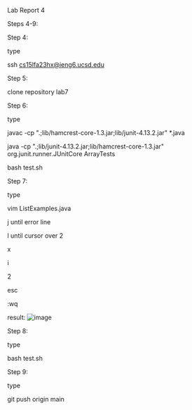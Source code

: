 Lab Report 4

Steps 4-9:

Step 4:

type 

ssh cs15lfa23hx@ieng6.ucsd.edu <Enter>


Step 5:

clone repository lab7


Step 6:

type

javac -cp ".;lib/hamcrest-core-1.3.jar;lib/junit-4.13.2.jar" *.java <Enter>

java -cp ".;lib/junit-4.13.2.jar;lib/hamcrest-core-1.3.jar" org.junit.runner.JUnitCore ArrayTests <Enter>

bash test.sh <Enter>


Step 7:

type

vim ListExamples.java

j until error line

l until cursor over 2

x

i

2

esc

:wq <Enter>


result:
![image](https://github.com/jgu0453/CSE-15L-lab-reports/assets/119398520/a9353a19-fbd6-46e5-bd04-7ca060d50a60)


Step 8:

type

bash test.sh <Enter>


Step 9:

type

git push origin main


